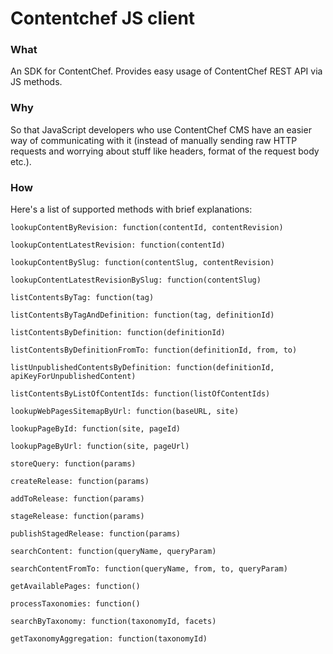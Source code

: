 # Contentchef JS client

### What

An SDK for ContentChef. Provides easy usage of ContentChef REST API via JS methods.

### Why

So that JavaScript developers who use ContentChef CMS have an easier way of communicating with it (instead of manually sending raw HTTP requests and worrying about stuff like headers, format of the request body etc.).

### How

Here's a list of supported methods with brief explanations:


    lookupContentByRevision: function(contentId, contentRevision)

    lookupContentLatestRevision: function(contentId)

    lookupContentBySlug: function(contentSlug, contentRevision)

    lookupContentLatestRevisionBySlug: function(contentSlug)

    listContentsByTag: function(tag)

    listContentsByTagAndDefinition: function(tag, definitionId)

    listContentsByDefinition: function(definitionId) 

    listContentsByDefinitionFromTo: function(definitionId, from, to) 

    listUnpublishedContentsByDefinition: function(definitionId, apiKeyForUnpublishedContent) 

    listContentsByListOfContentIds: function(listOfContentIds) 

    lookupWebPagesSitemapByUrl: function(baseURL, site)

    lookupPageById: function(site, pageId) 

    lookupPageByUrl: function(site, pageUrl) 

    storeQuery: function(params) 
        
    createRelease: function(params)

    addToRelease: function(params) 

    stageRelease: function(params) 

    publishStagedRelease: function(params)

    searchContent: function(queryName, queryParam)

    searchContentFromTo: function(queryName, from, to, queryParam)

    getAvailablePages: function()

    processTaxonomies: function()

    searchByTaxonomy: function(taxonomyId, facets) 

    getTaxonomyAggregation: function(taxonomyId)
